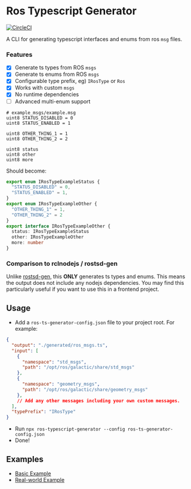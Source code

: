 # Ros Typescript Generator

[![CircleCI](https://circleci.com/gh/Greenroom-Robotics/ros-typescript-generator/tree/master.svg?style=svg)](https://circleci.com/gh/Greenroom-Robotics/ros-typescript-generator/tree/master)

A CLI for generating typescript interfaces and enums from ros `msg` files. 

### Features

- [x] Generate ts types from ROS `msgs`
- [x] Generate ts enums from ROS `msgs`
- [x] Configurable type prefix, eg) `IRosType` or `Ros`
- [x] Works with custom `msgs`
- [x] No runtime dependencies
- [ ] Advanced multi-enum support
```msg
# example_msgs/example.msg
uint8 STATUS_DISABLED = 0 
uint8 STATUS_ENABLED = 1

uint8 OTHER_THING_1 = 1
uint8 OTHER_THING_2 = 2

uint8 status
uint8 other
uint8 more
```

Should become:
```ts
export enum IRosTypeExampleStatus {
  "STATUS_DISABLED" = 0,
  "STATUS_ENABLED" = 1,
}
export enum IRosTypeExampleOther {
  "OTHER_THING_1" = 1,
  "OTHER_THING_2" = 2
}
export interface IRosTypeExampleOther {
  status: IRosTypeExampleStatus
  other: IRosTypeExampleOther
  more: number
}
```
### Comparison to rclnodejs / rostsd-gen

Unlike [rostsd-gen](https://github.com/RobotWebTools/rclnodejs/tree/develop/rostsd_gen), this **ONLY** generates ts types and enums. This means the output does not include any nodejs dependencies. You may find this particularly useful if you want to use this in a frontend project.

## Usage

- Add a `ros-ts-generator-config.json` file to your project root. For example:

```json
{
  "output": "./generated/ros_msgs.ts",
  "input": [
    {
      "namespace": "std_msgs",
      "path": "/opt/ros/galactic/share/std_msgs"
    },
    {
      "namespace": "geometry_msgs",
      "path": "/opt/ros/galactic/share/geometry_msgs"
    },
    // Add any other messages including your own custom messages.
  ],
  "typePrefix": "IRosType"
}
```
- Run `npx ros-typescript-generator --config ros-ts-generator-config.json`
- Done!

## Examples

* [Basic Example](./examples/basic)
* [Real-world Example](./examples/real)